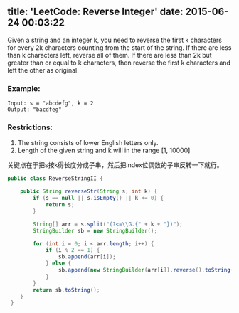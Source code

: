 title: 'LeetCode: Reverse Integer'
date: 2015-06-24 00:03:22
---

Given a string and an integer k, you need to reverse the first k characters for every 2k characters counting from the start of the string. If there are less than k characters left, reverse all of them. If there are less than 2k but greater than or equal to k characters, then reverse the first k characters and left the other as original.
### Example:
```
Input: s = "abcdefg", k = 2
Output: "bacdfeg"
```

### Restrictions:
1. The string consists of lower English letters only.
2. Length of the given string and k will in the range [1, 10000]

关键点在于把s按k得长度分成子串，然后把index位偶数的子串反转一下就行。

```java
public class ReverseStringII {

    public String reverseStr(String s, int k) {
        if (s == null || s.isEmpty() || k <= 0) {
            return s;
        }

        String[] arr = s.split("(?<=\\G.{" + k + "})");
        StringBuilder sb = new StringBuilder();

        for (int i = 0; i < arr.length; i++) {
            if (i % 2 == 1) {
                sb.append(arr[i]);
            } else {
                sb.append(new StringBuilder(arr[i]).reverse().toString());
            }
        }
        return sb.toString();
    }
 }
 ```
